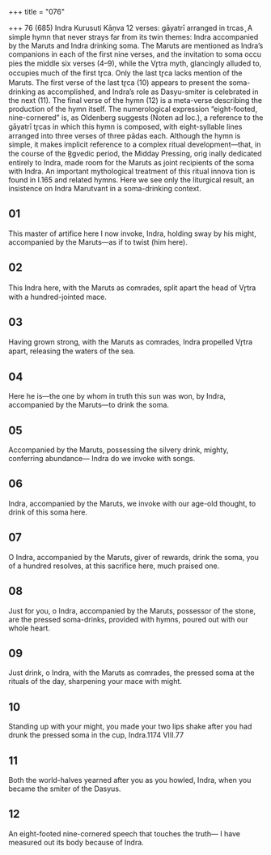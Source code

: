 +++
title = "076"

+++
76 (685)
Indra
Kurusuti Kāṇva
12 verses: gāyatrī arranged in trcas ̥
A simple hymn that never strays far from its twin themes: Indra accompanied  by the Maruts and Indra drinking soma. The Maruts are mentioned as Indra’s  companions in each of the first nine verses, and the invitation to soma occu pies the middle six verses (4–9), while the Vr̥tra myth, glancingly alluded to,  occupies much of the first tr̥ca. Only the last tr̥ca lacks mention of the Maruts. The first verse of the last tr̥ca (10) appears to present the soma-drinking as  accomplished, and Indra’s role as Dasyu-smiter is celebrated in the next (11).  The final verse of the hymn (12) is a meta-verse describing the production of  the hymn itself. The numerological expression “eight-footed, nine-cornered” is,  as Oldenberg suggests (Noten ad loc.), a reference to the gāyatrī tr̥cas in which  this hymn is composed, with eight-syllable lines arranged into three verses of  three pādas each.
Although the hymn is simple, it makes implicit reference to a complex ritual  development—that, in the course of the R̥gvedic period, the Midday Pressing, orig inally dedicated entirely to Indra, made room for the Maruts as joint recipients of  the soma with Indra. An important mythological treatment of this ritual innova tion is found in I.165 and related hymns. Here we see only the liturgical result, an  insistence on Indra Marutvant in a soma-drinking context.
## 01
This master of artifice here I now invoke, Indra, holding sway by  his might,
accompanied by the Maruts—as if to twist (him here).
## 02
This Indra here, with the Maruts as comrades, split apart the head  of Vr̥tra
with a hundred-jointed mace.
## 03
Having grown strong, with the Maruts as comrades, Indra propelled  Vr̥tra apart,
releasing the waters of the sea.
## 04
Here he is—the one by whom in truth this sun was won,
by Indra, accompanied by the Maruts—to drink the soma.
## 05
Accompanied by the Maruts, possessing the silvery drink, mighty,  conferring abundance—
Indra do we invoke with songs.
## 06
Indra, accompanied by the Maruts, we invoke with our age-old
thought,
to drink of this soma here.
## 07
O Indra, accompanied by the Maruts, giver of rewards, drink the soma,  you of a hundred resolves,
at this sacrifice here, much praised one.
## 08
Just for you, o Indra, accompanied by the Maruts, possessor of the  stone, are the pressed soma-drinks,
provided with hymns, poured out with our whole heart.
## 09
Just drink, o Indra, with the Maruts as comrades, the pressed soma at  the rituals of the day,
sharpening your mace with might.
## 10
Standing up with your might, you made your two lips shake after you  had drunk
the pressed soma in the cup, Indra.1174 VIII.77
## 11
Both the world-halves yearned after you as you howled,
Indra, when you became the smiter of the Dasyus.
## 12
An eight-footed nine-cornered speech that touches the truth—
I have measured out its body because of Indra.